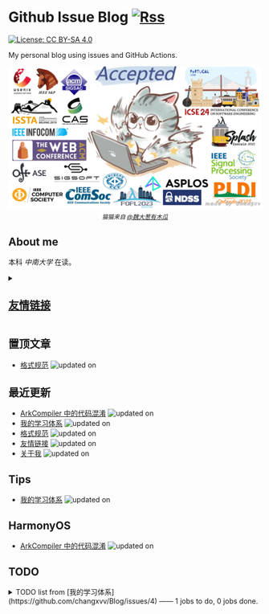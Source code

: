 # Github Issue Blog [![Rss](https://img.shields.io/badge/rss-F88900?style=for-the-badge&logo=rss&logoColor=white)](https://raw.githubusercontent.com/changxvv/Blog/master/feed.xml)
[![License: CC BY-SA 4.0](https://img.shields.io/badge/License-CC%20BY--SA%204.0-lightgrey.svg)](https://creativecommons.org/licenses/by-sa/4.0/)

My personal blog using issues and GitHub Actions.

<div align='center'>
  <img src="graphics/meme.png" alt="Fight for PhD" />
  <sub><i>猫猫来自 <a href="https://weibo.com/u/2169547965">@魏大葱有木瓜</a></i></sub>
</div> 


## About me
本科 *中南大学* 在读。

<details><summary><h2><a href="https://github.com/changxvv/Blog/issues/1"> 友情链接 </a></h2></summary>

<table>
<thead>
<tr>
<th>Name</th>
<th>Link</th>
<th>Desc</th>
</tr>
</thead>
<tbody>
<tr>
<td>$\textbf{H{\color{red}olyk}}$</td>
<td>https://blog.asukakyle.top/</td>
<td>好兄弟、本科室友、World Final 爷</td>
</tr>
<tr>
<td>千年八云紫</td>
<td>https://reimu.red/</td>
<td>好兄弟、Geek、啥都会</td>
</tr>
</tbody>
</table>

</details>

## 置顶文章
- [格式规范](https://github.com/changxvv/Blog/issues/3) ![updated on](https://img.shields.io/badge/updated-2023--10--13-green)

## 最近更新
- [ArkCompiler 中的代码混淆](https://github.com/changxvv/Blog/issues/5) ![updated on](https://img.shields.io/badge/updated-2023--10--15-green)
- [我的学习体系](https://github.com/changxvv/Blog/issues/4) ![updated on](https://img.shields.io/badge/updated-2023--10--14-green)
- [格式规范](https://github.com/changxvv/Blog/issues/3) ![updated on](https://img.shields.io/badge/updated-2023--10--13-green)
- [友情链接](https://github.com/changxvv/Blog/issues/1) ![updated on](https://img.shields.io/badge/updated-2023--10--13-green)
- [关于我](https://github.com/changxvv/Blog/issues/2) ![updated on](https://img.shields.io/badge/updated-2023--09--26-green)

## Tips
- [我的学习体系](https://github.com/changxvv/Blog/issues/4) ![updated on](https://img.shields.io/badge/updated-2023--10--14-green)
## HarmonyOS
- [ArkCompiler 中的代码混淆](https://github.com/changxvv/Blog/issues/5) ![updated on](https://img.shields.io/badge/updated-2023--10--15-green)
## TODO
<details>
<summary>TODO list from [我的学习体系](https://github.com/changxvv/Blog/issues/4) —— 1 jobs to do, 0 jobs done.</summary>

>- [ ] 需要完善人生目标管理系统、时间管理工具、信息收集系统、输出系统部分。

</details>
